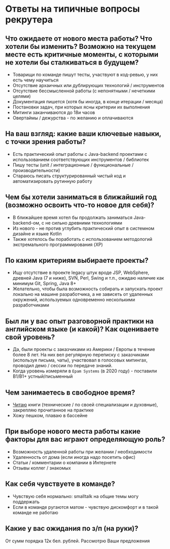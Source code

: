 # Ответы на типичные вопросы рекрутера

## Что ожидаете от нового места работы? Что хотели бы изменить? Возможно на текущем месте есть критичные моменты, с которыми не хотели бы сталкиваться в будущем?

- Товарищи по команде пишут тесты, участвуют в код-ревью, у них есть чему научиться
- Отсутствие архаичных или дублирующих технологий / инструментов
- Отсутствие бессмысленной работы (с непонятными / нечеткими целями)
- Документация пишется (хотя бы иногда, в конце итерации / месяца)
- Постановки задач, при которых ясны критерии их выполнения
- Митинги заканчиваются до 18и часов
- Овертаймы / дежурства - по желанию и оплачиваются

## На ваш взгляд: какие ваши ключевые навыки, с точки зрения работы?

- Есть практический опыт работы с Java-backend проектами с использованием соответствующих инструментов / библиотек
- Пишу тесты (unit / интеграционные / функциональные / производительности)
- Стараюсь писать структурированный чистый код и автоматизировать рутинную работу

## Чем бы хотели заниматься в ближайший год (возможно освоить что-то новое для себя)?

- В ближайшее время хотел бы продолжать заниматься Java-backend-ом, с не сильно древними технологиями
- Из нового - не против углубить практический опыт в системном дизайне и языке Kotlin
- Также хотелось бы поработать с использованием методологий экстремального программирования (XP)

## По каким критериям выбираете проекты?

- Ищу отсутствие в проекте legacy штук вроде JSP, WebSphere, древней Java (7 и ниже), SVN, Perl, Swing и т.п.,
  ожидаю наличие как минимум Git, Spring, Java 8+
- Желательно, чтобы была возможность собирать и запускать проект локально на машине разработчика, а не зависеть от
  удаленных окружений, используемых одновременно несколькими разработчиками

## Был ли у вас опыт разговорной практики на английском языке (и какой)? Как оцениваете свой уровень?

- Да, были проекты с заказчиками из Америки / Европы в течение более 8 лет.
  На них вел регулярную переписку с заказчиками (используя письма, чаты), участвовал в голосовых митингах, проводил
  демо / сессии по передаче знаний.
- Когда уровень измеряли в `Epam Systems` (в 2020 году) - поставили B1/B1+ устный/письменный

## Чем занимаетесь в свободное время?

- [Читаю](https://github.com/andrei-punko/book-reading-tracker) книги (технические / по своей специализации и духовные), закрепляю
  прочитанное на практике
- Хожу пешком, плаваю в бассейне

## При выборе нового места работы какие факторы для вас играют определяющую роль?

- Возможность удаленной работы при желании / необходимости
- Удаленность от дома (если иногда надо посетить офис)
- Статьи / комментарии о компании в Интернете
- Отзывы коллег / знакомых

## Как себя чувствуете в команде?

- Чувствую себя нормально: smalltalk на общие темы могу поддержать
- Если в команде ругаются матом - чувствую дискомфорт и в такой команде не работаю

## Какие у вас ожидания по з/п (на руки)?

От сумм порядка 12к бел. рублей. Рассмотрю Ваши предложения
